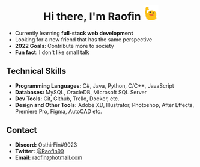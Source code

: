 <h1 align="center">Hi there, I'm Raofin <a href="#"><img title="" alt=""
            src="https://raw.githubusercontent.com/Raofin/Raofin/main/wave.gif" width="40rem"></a></h1>

- Currently learning **full-stack web development**
- Looking for a new friend that has the same perspective
- **2022 Goals**: Contribute more to society
- **Fun fact**: I don't like small talk

## Technical Skills

- **Programming Languages:** C#, Java, Python, C/C++, JavaScript
- **Databases:** MySQL, OracleDB, Microsoft SQL Server
- **Dev Tools:** Git, Github, Trello, Docker, etc.
- **Design and Other Tools:** Adobe XD, Illustrator, Photoshop, After Effects, Premiere Pro, Figma, AutoCAD etc.

## Contact

- **Discord:** OsthirFin#9023
- **Twitter:** [@Raofin99](https://twitter.com/raofin99)
- **Email:** raofin@hotmail.com

<br />
<p align="center">
    <a href="">
        <img title="" alt="" src="https://github-readme-streak-stats.herokuapp.com?user=Raofin&theme=dark&date_format=M%20j%5B%2C%20Y%5D&fire=0093FF&ring=0093FF&background=0D1117&currStreakLabel=0093FF&border=30363D"/>
</p>
